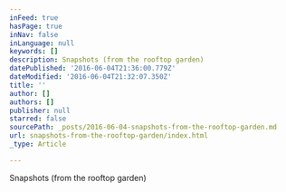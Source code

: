 ```yaml
---
inFeed: true
hasPage: true
inNav: false
inLanguage: null
keywords: []
description: Snapshots (from the rooftop garden)
datePublished: '2016-06-04T21:36:00.779Z'
dateModified: '2016-06-04T21:32:07.350Z'
title: ''
author: []
authors: []
publisher: null
starred: false
sourcePath: _posts/2016-06-04-snapshots-from-the-rooftop-garden.md
url: snapshots-from-the-rooftop-garden/index.html
_type: Article

---
```

Snapshots (from the rooftop garden)